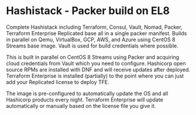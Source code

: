 # Hashistack - Packer build on EL8
Complete Hashistack including Terraform, Consul, Vault, Nomad, Packer, Terraform Enterprise Replicated base all in a single packer manifest.  Builds in parallel on Qemu, VirtualBox, GCP, AWS, and Azure using CentOS 8 Streams base image.  Vault is used for build credentials where possible.

This is built in parallel on CentOS 8 Streams using Packer and acquiring cloud credentials from Vault which you need to configure.  Hashicorp open source RPMs are installed with DNF and will receive updates after deployed.  Terraform Enterprise is installed (partially) to the point where you can just add your Replicated license to deploy TFE.

The image is pre-configured to automatically update the OS and all Hashicorp products every night.  Terraform Enterprise will update automatically or manually based on the license file you give it.
